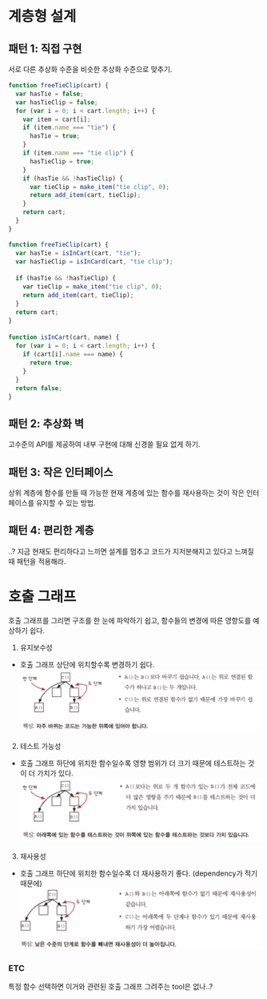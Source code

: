 # 계층형 설계

## 패턴 1: 직접 구현

서로 다른 추상화 수준을 비슷한 추상화 수준으로 맞추기.

```typescript
function freeTieClip(cart) {
  var hasTie = false;
  var hasTieClip = false;
  for (var i = 0; i < cart.length; i++) {
    var item = cart[i];
    if (item.name === "tie") {
      hasTie = true;
    }
    if (item.name === "tie clip") {
      hasTieClip = true;
    }
    if (hasTie && !hasTieClip) {
      var tieClip = make_item("tie clip", 0);
      return add_item(cart, tieClip);
    }
    return cart;
  }
}
```

```typescript
function freeTieClip(cart) {
  var hasTie = isInCart(cart, "tie");
  var hasTieClip = isInCard(cart, "tie clip");

  if (hasTie && !hasTieClip) {
    var tieClip = make_item("tie clip", 0);
    return add_item(cart, tieClip);
  }
  return cart;
}

function isInCart(cart, name) {
  for (var i = 0; i < cart.length; i++) {
    if (cart[i].name === name) {
      return true;
    }
  }
  return false;
}
```

## 패턴 2: 추상화 벽

고수준의 API를 제공하여 내부 구현에 대해 신경쓸 필요 없게 하기.

## 패턴 3: 작은 인터페이스

상위 계층에 함수를 만들 때 가능한 현재 계층에 있는 함수를 재사용하는 것이 작은 인터페이스를 유지할 수 있는 방법.

## 패턴 4: 편리한 계층

..? 지금 현재도 편리하다고 느끼면 설계를 멈추고 코드가 지저분해지고 있다고 느껴질 때 패턴을 적용해라.

# 호출 그래프

호출 그래프를 그리면 구조를 한 눈에 파악하기 쉽고, 함수들의 변경에 따른 영향도를 예상하기 쉽다.

1. 유지보수성

- 호출 그래프 상단에 위치할수록 변경하기 쉽다.
  ![Alt text](image.png)

2. 테스트 가능성

- 호출 그래프 하단에 위치한 함수일수록 영향 범위가 더 크기 때문에 테스트하는 것이 더 가치가 있다.
  ![Alt text](image-1.png)

3. 재사용성

- 호출 그래프 하단에 위치한 함수일수록 더 재사용하기 좋다. (dependency가 적기 때문에)
  ![Alt text](image-2.png)

### ETC

특정 함수 선택하면 이거와 관련된 호출 그래프 그려주는 tool은 없나..?
